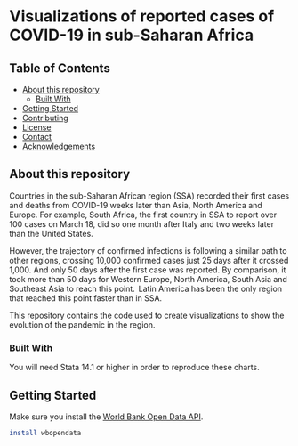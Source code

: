# Visualizations of reported cases of COVID-19 in sub-Saharan Africa


<!-- TABLE OF CONTENTS -->
## Table of Contents

* [About this repository](#about-the-project)
  * [Built With](#built-with)
* [Getting Started](#getting-started)
* [Contributing](#contributing)
* [License](#license)
* [Contact](#contact)
* [Acknowledgements](#acknowledgements)



<!-- ABOUT THE PROJECT -->
## About this repository

Countries in the sub-Saharan African region (SSA) recorded their first cases and deaths from COVID-19 weeks later than Asia, North America and Europe. For example, South Africa, the first country in SSA to report over 100 cases on March 18, did so one month after Italy and two weeks later than the United States.

However, the trajectory of confirmed infections is following a similar path to other regions, crossing 10,000 confirmed cases just 25 days after it crossed 1,000. And only 50 days after the first case was reported. By comparison, it took more than 50 days for Western Europe, North America, South Asia and Southeast Asia to reach this point.  Latin America has been the only region that reached this point faster than in SSA.

This repository contains the code used to create visualizations to show the evolution of the pandemic in the region.


### Built With
You will need Stata 14.1 or higher in order to reproduce these charts.


<!-- GETTING STARTED -->
## Getting Started

Make sure you install the [World Bank Open Data API](https://blogs.worldbank.org/opendata/accessing-world-bank-open-data-stata). 
```sh
install wbopendata
```
